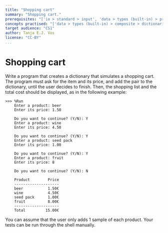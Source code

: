 ```yaml
---
title: "Shopping cart"
summary: "Shopping cart."
prerequisites: "['io > standard > input', 'data > types (built-in) > primitive > numeric', 'data > types (built-in) > composite > sequences > strings', 'imperative programming > variables > variable declaration', 'imperative programming > variables > assignment']"
concepts practised: "['data > types (built-in) > composite > dictionaries', 'control flow > conditionals', 'expressions > operators > arithmetic operators']"
target audience: "CS1"
author: Tanja E.J. Vos
license: "CC-BY"
...
```


# Shopping cart

Write a program that creates a dictionary that simulates a shopping
cart. The program must ask for the item and its price, and add the
pair to the dictionary, until the user decides to finish. Then, the
shopping list and the total cost should be displayed, as in the
following example:

```small
>>> %Run 
    Enter a product: beer
    Enter its price: 1.50
    
    Do you want to continue? (Y/N): Y
    Enter a product: wine
    Enter its price: 4.50
    
    Do you want to continue? (Y/N): Y
    Enter a product: seed pack
    Enter its price: 1.00
    
    Do you want to continue? (Y/N): Y
    Enter a product: fruit
    Enter its price: 8
    
    Do you want to continue? (Y/N): N
    
    Product        Price
    --------------------
    beer           1.50€
    wine           4.50€
    seed pack      1.00€
    fruit          8.00€
    --------------------
    Total         15.00€
```

You can assume that the user only adds 1 sample of each product.
Your tests can be run through the shell manually.
